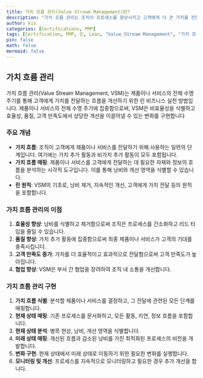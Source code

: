 ```yaml
---
title: 가치 흐름 관리(Value Stream Management)란?
description: "가치 흐름 관리는 조직이 프로세스를 향상시키고 고객에게 더 큰 가치를 전달하려는 강력한 접근 방식입니다."
author: kis
categories: [Certifications, PMP]
tags: [Certification, PMP, 린, Lean, "Value Stream Management", "가치 흐름 관리"]
pin: false
math: false
mermaid: false
---
```

## 가치 흐름 관리

가치 흐름 관리(Value Stream Management, VSM)는 제품이나 서비스의 전체 수명 주기를 통해 고객에게 가치를 전달하는 흐름을 개선하기 위한 린 비즈니스 실천 방법입니다. 제품이나 서비스의 전체 수명 주기에 집중함으로써, VSM은 비효율성을 식별하고 효율성, 품질, 고객 만족도에서 상당한 개선을 이끌어낼 수 있는 변화를 구현합니다

### 주요 개념

- **가치 흐름**: 조직이 고객에게 제품이나 서비스를 전달하기 위해 사용하는 일련의 단계입니다. 여기에는 가치 추가 활동과 비가치 추가 활동이 모두 포함됩니다.
- **가치 흐름 매핑**: 제품이나 서비스를 고객에게 전달하는 데 필요한 자재와 정보의 흐름을 분석하는 시각적 도구입니다. 이를 통해 낭비와 개선 영역을 식별할 수 있습니다.
- **린 원칙**: VSM의 기초로, 낭비 제거, 지속적인 개선, 고객에게 가치 전달 등의 원칙을 포함합니다.

### 가치 흐름 관리의 이점

1. **효율성 향상**: 낭비를 식별하고 제거함으로써 조직은 프로세스를 간소화하고 리드 타임을 줄일 수 있습니다.
2. **품질 향상**: 가치 추가 활동에 집중함으로써 최종 제품이나 서비스가 고객의 기대를 충족시킵니다.
3. **고객 만족도 증가**: 가치를 더 효율적이고 효과적으로 전달함으로써 고객 만족도가 높아집니다.
4. **협업 향상**: VSM은 부서 간 협업을 장려하여 조직 내 소통을 개선합니다.

### 가치 흐름 관리 구현

1. **가치 흐름 식별**: 분석할 제품이나 서비스를 결정하고, 그 전달에 관련된 모든 단계를 매핑합니다.
2. **현재 상태 매핑**: 기존 프로세스를 문서화하고, 모든 활동, 지연, 정보 흐름을 포함합니다.
3. **현재 상태 분석**: 병목 현상, 낭비, 개선 영역을 식별합니다.
4. **미래 상태 매핑**: 개선된 흐름과 감소된 낭비를 가진 최적화된 프로세스의 비전을 개발합니다.
5. **변화 구현**: 현재 상태에서 미래 상태로 이동하기 위한 필요한 변화를 실행합니다.
6. **모니터링 및 개선**: 프로세스를 지속적으로 모니터링하고 필요한 경우 추가 개선을 합니다.


